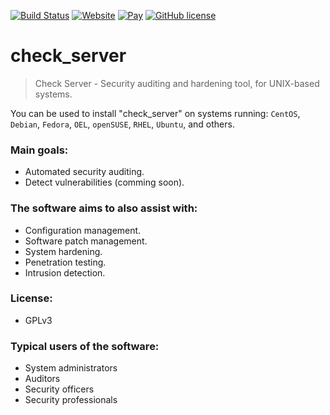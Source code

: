 [![Build Status](https://travis-ci.org/Fernando0069/check_server.svg?branch=master)](https://www.refsolutions.com)
[![Website](https://img.shields.io/website-up-down-green-red/http/shields.io.svg?style=plastic)](https://www.google.es)
[![Pay](https://img.shields.io/badge/%24-free-%23a10000.svg?style=plastic)](https://www.google.es)
[![GitHub license](https://img.shields.io/badge/license-GPL3-brightgreen.svg)](https://www.gnu.org/licenses/gpl-3.0.en.html)

# check_server
> Check Server - Security auditing and hardening tool, for UNIX-based systems.

You can be used to install "check_server" on systems running: `CentOS`, `Debian`, `Fedora`, `OEL`, `openSUSE`, `RHEL`, `Ubuntu`, and others.

### Main goals:
- Automated security auditing.
- Detect vulnerabilities (comming soon).

### The software aims to also assist with:
- Configuration management.
- Software patch management.
- System hardening.
- Penetration testing.
- Intrusion detection.

### License:
- GPLv3

### Typical users of the software:
- System administrators
- Auditors
- Security officers
- Security professionals
